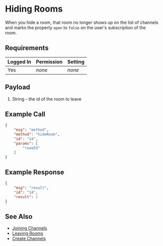 # Hiding Rooms
When you hide a room, that room no longer shows up on the list of channels and marks the property `open` to `false` on the user's subscription of the room.

## Requirements
| Logged In | Permission | Setting |
| --- | --- | --- |
| Yes | _none_ | _none_ |

## Payload
1. String - the id of the room to leave

## Example Call

```json
{
    "msg": "method",
    "method": "hideRoom",
    "id": "14",
    "params": [
        "roomId"
    ]
}
```

## Example Response

```json
{
    "msg": "result",
    "id": "14",
    "result": 1
}
```

## See Also
* [Joining Channels][1]
* [Leaving Rooms][2]
* [Create Channels][3]

[1]:../joining-channels
[2]:../leaving-rooms
[3]:../create-channels
